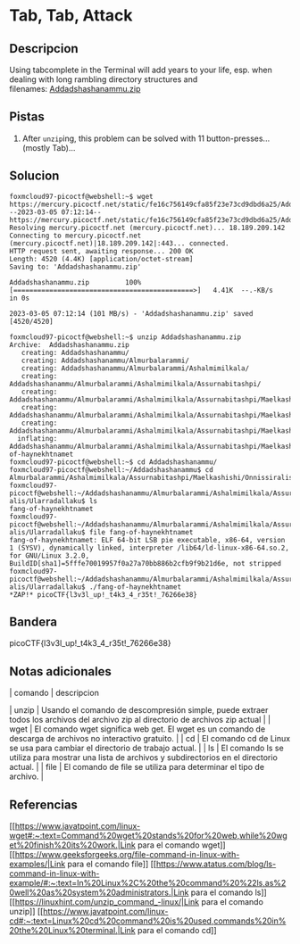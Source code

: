 
# Tab, Tab, Attack

## Descripcion

Using tabcomplete in the Terminal will add years to your life, esp. when dealing with long rambling directory structures and filenames: [Addadshashanammu.zip](https://mercury.picoctf.net/static/fe16c756149cfa85f23e73cd9dbd6a25/Addadshashanammu.zip)

## Pistas

1. After `unzip`ing, this problem can be solved with 11 button-presses...(mostly Tab)...

## Solucion

```bash()
foxmcloud97-picoctf@webshell:~$ wget https://mercury.picoctf.net/static/fe16c756149cfa85f23e73cd9dbd6a25/Addadshashanammu.zip
--2023-03-05 07:12:14--  https://mercury.picoctf.net/static/fe16c756149cfa85f23e73cd9dbd6a25/Addadshashanammu.zip
Resolving mercury.picoctf.net (mercury.picoctf.net)... 18.189.209.142
Connecting to mercury.picoctf.net (mercury.picoctf.net)|18.189.209.142|:443... connected.
HTTP request sent, awaiting response... 200 OK
Length: 4520 (4.4K) [application/octet-stream]
Saving to: 'Addadshashanammu.zip'

Addadshashanammu.zip         100%[=============================================>]   4.41K  --.-KB/s    in 0s      

2023-03-05 07:12:14 (101 MB/s) - 'Addadshashanammu.zip' saved [4520/4520]

foxmcloud97-picoctf@webshell:~$ unzip Addadshashanammu.zip
Archive:  Addadshashanammu.zip
   creating: Addadshashanammu/
   creating: Addadshashanammu/Almurbalarammi/
   creating: Addadshashanammu/Almurbalarammi/Ashalmimilkala/
   creating: Addadshashanammu/Almurbalarammi/Ashalmimilkala/Assurnabitashpi/
   creating: Addadshashanammu/Almurbalarammi/Ashalmimilkala/Assurnabitashpi/Maelkashishi/
   creating: Addadshashanammu/Almurbalarammi/Ashalmimilkala/Assurnabitashpi/Maelkashishi/Onnissiralis/
   creating: Addadshashanammu/Almurbalarammi/Ashalmimilkala/Assurnabitashpi/Maelkashishi/Onnissiralis/Ularradallaku/
  inflating: Addadshashanammu/Almurbalarammi/Ashalmimilkala/Assurnabitashpi/Maelkashishi/Onnissiralis/Ularradallaku/fang-of-haynekhtnamet  
foxmcloud97-picoctf@webshell:~$ cd Addadshashanammu/
foxmcloud97-picoctf@webshell:~/Addadshashanammu$ cd Almurbalarammi/Ashalmimilkala/Assurnabitashpi/Maelkashishi/Onnissiralis/Ularradallaku/
foxmcloud97-picoctf@webshell:~/Addadshashanammu/Almurbalarammi/Ashalmimilkala/Assurnabitashpi/Maelkashishi/Onnissir
alis/Ularradallaku$ ls
fang-of-haynekhtnamet
foxmcloud97-picoctf@webshell:~/Addadshashanammu/Almurbalarammi/Ashalmimilkala/Assurnabitashpi/Maelkashishi/Onnissir
alis/Ularradallaku$ file fang-of-haynekhtnamet 
fang-of-haynekhtnamet: ELF 64-bit LSB pie executable, x86-64, version 1 (SYSV), dynamically linked, interpreter /lib64/ld-linux-x86-64.so.2, for GNU/Linux 3.2.0, BuildID[sha1]=5fffe70019957f0a27a70bb886b2cfb9f9b21d6e, not stripped
foxmcloud97-picoctf@webshell:~/Addadshashanammu/Almurbalarammi/Ashalmimilkala/Assurnabitashpi/Maelkashishi/Onnissir
alis/Ularradallaku$ ./fang-of-haynekhtnamet 
*ZAP!* picoCTF{l3v3l_up!_t4k3_4_r35t!_76266e38}
```

## Bandera

picoCTF{l3v3l_up!_t4k3_4_r35t!_76266e38}

## Notas adicionales

| comando | descripcion

| unzip | Usando el comando de descompresión simple, puede extraer todos los archivos del archivo zip al directorio de archivos zip actual |
| wget | El comando wget significa web get. El wget es un comando de descarga de archivos no interactivo gratuito. |
| cd | El comando cd de Linux se usa para cambiar el directorio de trabajo actual. |
| ls | El comando ls se utiliza para mostrar una lista de archivos y subdirectorios en el directorio actual. |
| file | El comando de file se utiliza para determinar el tipo de archivo. |



## Referencias
[[https://www.javatpoint.com/linux-wget#:~:text=Command%20wget%20stands%20for%20web,while%20wget%20finish%20its%20work.|Link para el comando wget]]
[[https://www.geeksforgeeks.org/file-command-in-linux-with-examples/|Link para el comando file]]
[[https://www.atatus.com/blog/ls-command-in-linux-with-example/#:~:text=In%20Linux%2C%20the%20command%20%22ls,as%20well%20as%20system%20administrators.|Link para el comando ls]]
[[https://linuxhint.com/unzip_command_-linux/|Link para el comando unzip]]
[[https://www.javatpoint.com/linux-cd#:~:text=Linux%20cd%20command%20is%20used,commands%20in%20the%20Linux%20terminal.|Link para el comando cd]]

